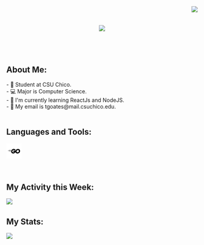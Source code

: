 <img align="right" src="https://visitor-badge.laobi.icu/badge?page_id=Roate1.Roate1">

<h1 align="center">
  <a href="https://git.io/typing-svg">
    <img src="https://readme-typing-svg.herokuapp.com/?lines=Hello,+There!+👋;This+is+Riley+Oates....;Nice+to+meet+you!&center=true&size=30&color=0077b5">
  </a>
</h1>
<!--<a href="https://www.linkedin.com/in/tanner-oates"><img src="https://img.shields.io/badge/linkedin-%230077B5.svg?&style=for-the-badge&logo=linkedin&logoColor=white" height=25></a> 
<a href="https://medium.com/@tanner.oates97"><img src="https://img.shields.io/badge/medium-%2312100E.svg?&style=for-the-badge&logo=medium&logoColor=white" height=25></a> -->
<br>
<br>
<h2 <b> About Me:</b></h2>

<p align="left"> 
- 🏫 Student at CSU Chico.<br>
- 💻 Major is Computer Science.<br>
- 🌱 I'm currently learning ReactJs and NodeJS.<br> 
- 📧 My email is tgoates@mail.csuchico.edu.
<br>
<br>
<h2 <b> Languages and Tools: </b><br></h2>


<code><img height="40" src="https://raw.githubusercontent.com/github/explore/80688e429a7d4ef2fca1e82350fe8e3517d3494d/topics/go/go.png"></code>



<br>
<h2 <b> My Activity this Week:</b></h2>

<img src="https://wakatime.com/share/@Roate/33e943d9-32e0-4c3d-88f1-c48d390bbd35.svg" height="350">
<br>

<h2 <b> My Stats:</b></h2>

<p align = "left">
<img src="https://github-readme-stats.vercel.app/api?username=Roate1&&show_icons=true&title_color=000000&icon_color=0077b5&text_color=808080&bg_color=ffffff"></p>
<br></br>

